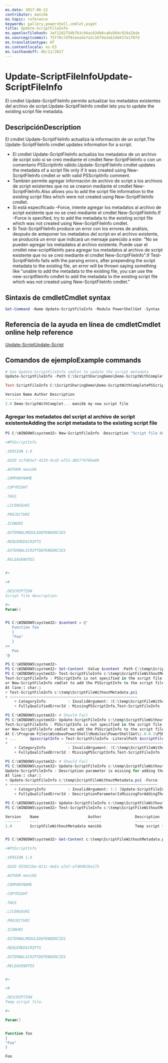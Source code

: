 ```yaml
---
ms.date: 2017-06-12
contributor: manikb
ms.topic: reference
keywords: gallery,powershell,cmdlet,psget
title: Update-ScriptFileInfo
ms.openlocfilehash: 3af12d2754b7b3c94ac63db8ca6a564c924a2bde
ms.sourcegitcommit: 75f70c7df01eea5e7a2c16f9a3ab1dd437a1f8fd
ms.translationtype: HT
ms.contentlocale: es-ES
ms.lasthandoff: 06/12/2017
---
```

# <a name="update-scriptfileinfo"></a><span data-ttu-id="202bb-103">Update-ScriptFileInfo</span><span class="sxs-lookup"><span data-stu-id="202bb-103">Update-ScriptFileInfo</span></span>

<span data-ttu-id="202bb-104">El cmdlet Update-ScriptFileInfo permite actualizar los metadatos existentes del archivo de script.</span><span class="sxs-lookup"><span data-stu-id="202bb-104">Update-ScriptFileInfo cmdlet lets you to update the existing script file metadata.</span></span>

## <a name="description"></a><span data-ttu-id="202bb-105">Descripción</span><span class="sxs-lookup"><span data-stu-id="202bb-105">Description</span></span>

<span data-ttu-id="202bb-106">El cmdlet Update-ScriptFileInfo actualiza la información de un script.</span><span class="sxs-lookup"><span data-stu-id="202bb-106">The Update-ScriptFileInfo cmdlet updates information for a script.</span></span>
- <span data-ttu-id="202bb-107">El cmdlet Update-ScriptFileInfo actualiza los metadatos de un archivo de script solo si se creó mediante el cmdlet New-ScriptFileInfo o con un comentario PSScriptInfo válido.</span><span class="sxs-lookup"><span data-stu-id="202bb-107">Update-ScriptFileInfo cmdlet updates the metadata of a script file only if it was created using New-ScriptFileInfo cmdlet or with valid PSScriptInfo comment.</span></span>
- <span data-ttu-id="202bb-108">También permite agregar información de archivo de script a los archivos de script existentes que no se crearon mediante el cmdlet New-ScriptFileInfo.</span><span class="sxs-lookup"><span data-stu-id="202bb-108">Also allows you to add the script file information to the existing script files which were not created using New-ScriptFileInfo cmdlet.</span></span>
- <span data-ttu-id="202bb-109">Si está especificado –Force, intente agregar los metadatos al archivo de script existente que no se creó mediante el cmdlet New-ScriptFileInfo.</span><span class="sxs-lookup"><span data-stu-id="202bb-109">If –Force is specified, try to add the metadata to the existing script file which was not created using New-ScriptFileInfo cmdlet.</span></span>
- <span data-ttu-id="202bb-110">Si Test-ScriptFileInfo produce un error con los errores de análisis, después de anteponer los metadatos del script en el archivo existente, se producirá un error que indicará un mensaje parecido a este: "No se pueden agregar los metadatos al archivo existente. Puede usar el cmdlet new-scriptfileinfo para agregar los metadatos al archivo de script existente que no se creó mediante el cmdlet New-ScriptFileInfo".</span><span class="sxs-lookup"><span data-stu-id="202bb-110">If Test-ScriptFileInfo fails with the parsing errors, after prepending the script metadata to the existing file, an error will be thrown saying something like "unable to add the metadata to the existing file, you can use the new-scriptfileinfo cmdlet to add the metadata to the existing script file which was not created using New-ScriptFileInfo cmdlet."</span></span>

## <a name="cmdlet-syntax"></a><span data-ttu-id="202bb-111">Sintaxis de cmdlet</span><span class="sxs-lookup"><span data-stu-id="202bb-111">Cmdlet syntax</span></span>

```powershell
Get-Command -Name Update-ScriptFileInfo -Module PowerShellGet -Syntax
```
## <a name="cmdlet-online-help-reference"></a><span data-ttu-id="202bb-112">Referencia de la ayuda en línea de cmdlet</span><span class="sxs-lookup"><span data-stu-id="202bb-112">Cmdlet online help reference</span></span>

[<span data-ttu-id="202bb-113">Update-Script</span><span class="sxs-lookup"><span data-stu-id="202bb-113">Update-Script</span></span>](http://go.microsoft.com/fwlink/?LinkId=619793)

## <a name="example-commands"></a><span data-ttu-id="202bb-114">Comandos de ejemplo</span><span class="sxs-lookup"><span data-stu-id="202bb-114">Example commands</span></span>

```powershell
# Use Update-ScriptFileInfo cmdlet to update the script metadata
Update-ScriptFileInfo -Path C:\ScriptSharingDemo\Demo-ScriptWithCompletePSScriptInfo.ps1 -Version 2.0

Test-ScriptFileInfo C:\ScriptSharingDemo\Demo-ScriptWithCompletePSScriptInfo.ps1

Version Name Author Description
------- ---- ------ -----------
2.0 Demo-ScriptWithComplet... manikb my new script file
```


### <a name="adding-the-script-metadata-to-the-existing-script-file"></a><span data-ttu-id="202bb-115">Agregar los metadatos del script al archivo de script existente</span><span class="sxs-lookup"><span data-stu-id="202bb-115">Adding the script metadata to the existing script file</span></span>

```powershell
PS C:\WINDOWS\system32> New-ScriptFileInfo -Description "Script file description." -PassThru

<#PSScriptInfo

.VERSION 1.0

.GUID 1cfd45e7-4219-4cd2-af21-d8577476be09

.AUTHOR manikb

.COMPANYNAME

.COPYRIGHT

.TAGS

.LICENSEURI

.PROJECTURI

.ICONURI

.EXTERNALMODULEDEPENDENCIES

.REQUIREDSCRIPTS

.EXTERNALSCRIPTDEPENDENCIES

.RELEASENOTES


#>

<#

.DESCRIPTION
Script file description.

#>
Param()


PS C:\WINDOWS\system32> $content = @'
   Function foo
   {
   "Foo"
   }
>>
   Foo
'@

PS C:\WINDOWS\system32>
PS C:\WINDOWS\system32> Set-Content -Value $content -Path C:\temp\ScriptFileWithoutMetadata.ps1 -Force
PS C:\WINDOWS\system32> Test-ScriptFileInfo c:\temp\ScriptFileWithoutMetadata.ps1
Test-ScriptFileInfo : PSScriptInfo is not specified in the script file 'C:\temp\ScriptFileWithoutMetadata.ps1', use the Update-ScriptFileInfo with -Force 
or New-ScriptFileInfo cmdlet to add the PSScriptInfo to the script file.
At line:1 char:1
+ Test-ScriptFileInfo c:\temp\ScriptFileWithoutMetadata.ps1
+ ~~~~~~~~~~~~~~~~~~~~~~~~~~~~~~~~~~~~~~~~~~~~~~~~~~~~~~~~~
    + CategoryInfo          : InvalidArgument: (C:\temp\ScriptFileWithoutMetadata.ps1:String) [Test-ScriptFileInfo], ArgumentException
    + FullyQualifiedErrorId : MissingPSScriptInfo,Test-ScriptFileInfo

PS C:\WINDOWS\system32> # Should Fail
PS C:\WINDOWS\system32> Update-ScriptFileInfo c:\temp\ScriptFileWithoutMetadata.ps1
Test-ScriptFileInfo : PSScriptInfo is not specified in the script file 'C:\temp\ScriptFileWithoutMetadata.ps1', use the Update-ScriptFileInfo with -Force 
or New-ScriptFileInfo cmdlet to add the PSScriptInfo to the script file.
At C:\Program Files\WindowsPowerShell\Modules\PowerShellGet\1.0.0.1\PSModule.psm1:4704 char:29
+ ...      $psscriptInfo = Test-ScriptFileInfo -LiteralPath $scriptFilePath
+                          ~~~~~~~~~~~~~~~~~~~~~~~~~~~~~~~~~~~~~~~~~~~~~~~~
    + CategoryInfo          : InvalidArgument: (C:\temp\ScriptFileWithoutMetadata.ps1:String) [Test-ScriptFileInfo], ArgumentException
    + FullyQualifiedErrorId : MissingPSScriptInfo,Test-ScriptFileInfo

PS C:\WINDOWS\system32> # Should Fail
PS C:\WINDOWS\system32> Update-ScriptFileInfo c:\temp\ScriptFileWithoutMetadata.ps1 -Force
Update-ScriptFileInfo : Description parameter is missing for adding the metadata to script file. Try again after specifying the description.
At line:1 char:1
+ Update-ScriptFileInfo c:\temp\ScriptFileWithoutMetadata.ps1 -Force
+ ~~~~~~~~~~~~~~~~~~~~~~~~~~~~~~~~~~~~~~~~~~~~~~~~~~~~~~~~~~~~~~~~~~
    + CategoryInfo          : InvalidArgument: (:) [Update-ScriptFileInfo], ArgumentException
    + FullyQualifiedErrorId : DescriptionParameterIsMissingForAddingTheScriptFileInfo,Update-ScriptFileInfo

PS C:\WINDOWS\system32> Update-ScriptFileInfo c:\temp\ScriptFileWithoutMetadata.ps1 -Force -Description "Temp script file."
PS C:\WINDOWS\system32> Test-ScriptFileInfo c:\temp\ScriptFileWithoutMetadata.ps1

Version    Name                      Author               Description
-------    ----                      ------               -----------
1.0        ScriptFileWithoutMetadata manikb               Temp script file.


PS C:\WINDOWS\system32> Get-Content c:\temp\ScriptFileWithoutMetadata.ps1

<#PSScriptInfo

.VERSION 1.0

.GUID 855821be-811c-4eb1-a7a7-afd6081be175

.AUTHOR manikb

.COMPANYNAME

.COPYRIGHT

.TAGS

.LICENSEURI

.PROJECTURI

.ICONURI

.EXTERNALMODULEDEPENDENCIES

.REQUIREDSCRIPTS

.EXTERNALSCRIPTDEPENDENCIES

.RELEASENOTES


#>

<#

.DESCRIPTION
Temp script file.

#>

Param()


Function foo
{
"Foo"
}

Foo

```

